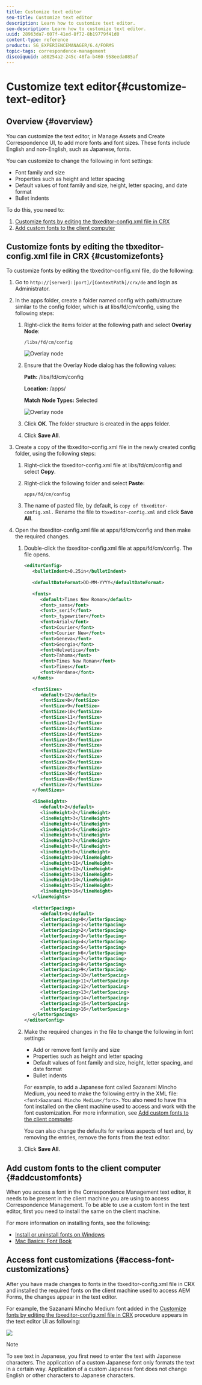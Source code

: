 ```yaml
---
title: Customize text editor
seo-title: Customize text editor
description: Learn how to customize text editor.
seo-description: Learn how to customize text editor.
uuid: 28963da7-607f-41ed-8f72-8b19779f41d0
content-type: reference
products: SG_EXPERIENCEMANAGER/6.4/FORMS
topic-tags: correspondence-management
discoiquuid: a80254a2-245c-48fa-b460-958eeda085af
---
```


# Customize text editor{#customize-text-editor}

## Overview {#overview}

You can customize the text editor, in Manage Assets and Create Correspondence UI, to add more fonts and font sizes. These fonts include English and non-English, such as Japanese, fonts.

You can customize to change the following in font settings:

* Font family and size
* Properties such as height and letter spacing
* Default values of font family and size, height, letter spacing, and date format
* Bullet indents

To do this, you need to:

1. [Customize fonts by editing the tbxeditor-config.xml file in CRX](#customizefonts)
1. [Add custom fonts to the client computer](#addcustomfonts)

## Customize fonts by editing the tbxeditor-config.xml file in&nbsp;CRX {#customizefonts}

To customize fonts by editing the tbxeditor-config.xml file, do the following:

1. Go to `http://[server]:[port]/[ContextPath]/crx/de` and login as Administrator.
1. In the apps folder, create a folder named config with path/structure similar to the config folder, which is at libs/fd/cm/config, using the following steps:

    1. Right-click the items folder at the following path and select **Overlay Node**:

       `/libs/fd/cm/config`
    
       ![Overlay node](assets/1-4.png)

    1. Ensure that the Overlay Node dialog has the following values:

       **Path:** /libs/fd/cm/config

       **Location:** /apps/

       **Match** **Node Types:** Selected
    
       ![Overlay node](assets/2-2.png)

    1. Click **OK**. The folder structure is created in the apps folder.  

    1. Click **Save All**.

1. Create a copy of the tbxeditor-config.xml file in the newly created config folder, using the following steps:

    1. Right-click the tbxeditor-config.xml file at libs/fd/cm/config and select **Copy**.
    1. Right-click the following folder and select **Paste:**

       `apps/fd/cm/config`
    
    1. The name of pasted file, by default, is `copy of tbxeditor-config.xml.` Rename the file to `tbxeditor-config.xml` and click **Save All**.

1. Open the tbxeditor-config.xml file at apps/fd/cm/config and then make the required changes.

    1. Double-click the tbxeditor-config.xml file at apps/fd/cm/config. The file opens.

       ```xml    
       <editorConfig>
          <bulletIndent>0.25in</bulletIndent>
           
          <defaultDateFormat>DD-MM-YYYY</defaultDateFormat>
           
          <fonts>
             <default>Times New Roman</default>
             <font>_sans</font>
             <font>_serif</font>
             <font>_typewriter</font>
             <font>Arial</font>
             <font>Courier</font>
             <font>Courier New</font>
             <font>Geneva</font>
             <font>Georgia</font>
             <font>Helvetica</font>
             <font>Tahoma</font>
             <font>Times New Roman</font>
             <font>Times</font>
             <font>Verdana</font>
          </fonts>
           
          <fontSizes>
             <default>12</default>
             <fontSize>8</fontSize>
             <fontSize>9</fontSize>
             <fontSize>10</fontSize>
             <fontSize>11</fontSize>
             <fontSize>12</fontSize>
             <fontSize>14</fontSize>
             <fontSize>16</fontSize>
             <fontSize>18</fontSize>
             <fontSize>20</fontSize>
             <fontSize>22</fontSize>
             <fontSize>24</fontSize>
             <fontSize>26</fontSize>
             <fontSize>28</fontSize>
             <fontSize>36</fontSize>
             <fontSize>48</fontSize>
             <fontSize>72</fontSize>
          </fontSizes>
           
          <lineHeights>
             <default>2</default>     
             <lineHeight>2</lineHeight>
             <lineHeight>3</lineHeight>
             <lineHeight>4</lineHeight>
             <lineHeight>5</lineHeight>
             <lineHeight>6</lineHeight>
             <lineHeight>7</lineHeight>
             <lineHeight>8</lineHeight>
             <lineHeight>9</lineHeight>
             <lineHeight>10</lineHeight>
             <lineHeight>11</lineHeight>
             <lineHeight>12</lineHeight>
             <lineHeight>13</lineHeight>
             <lineHeight>14</lineHeight>
             <lineHeight>15</lineHeight>
             <lineHeight>16</lineHeight>
          </lineHeights>
           
          <letterSpacings>
             <default>0</default>
             <letterSpacing>0</letterSpacing>
             <letterSpacing>1</letterSpacing>
             <letterSpacing>2</letterSpacing>
             <letterSpacing>3</letterSpacing>
             <letterSpacing>4</letterSpacing>
             <letterSpacing>5</letterSpacing>
             <letterSpacing>6</letterSpacing>
             <letterSpacing>7</letterSpacing>
             <letterSpacing>8</letterSpacing>
             <letterSpacing>9</letterSpacing>
             <letterSpacing>10</letterSpacing>
             <letterSpacing>11</letterSpacing>
             <letterSpacing>12</letterSpacing>
             <letterSpacing>13</letterSpacing>
             <letterSpacing>14</letterSpacing>
             <letterSpacing>15</letterSpacing>
             <letterSpacing>16</letterSpacing>
          </letterSpacings>
       </editorConfig>
       ```

    1. Make the required changes in the file to change the following in font settings:

        * Add or remove font family and size
        * Properties such as height and letter spacing
        * Default values of font family and size, height, letter spacing, and date format
        * Bullet indents

       For example, to add a Japanese font called Sazanami Mincho Medium, you need to make the following entry in the XML file: `<font>Sazanami Mincho Medium</font>`. You also need to have this font installed on the client machine used to access and work with the font customization. For more information, see [Add custom fonts to the client computer](#addcustomfonts).   
  
       You can also change the defaults for various aspects of text and, by removing the entries, remove the fonts from the text editor. 
    
    1. Click **Save All**.

## Add custom fonts to the client computer {#addcustomfonts}

When you access a font in the Correspondence Management text editor, it needs to be present in the client machine you are using to access Correspondence Management. To be able to use a custom font in the text editor, first you need to install the same on the client machine.

For more information on installing fonts, see the following:

* [Install or uninstall fonts on Windows](http://windows.microsoft.com/en-us/windows-vista/install-or-uninstall-fonts)
* [Mac Basics: Font Book](https://support.apple.com/en-us/HT201749)

## Access font customizations {#access-font-customizations}

After you have made changes to fonts in the tbxeditor-config.xml file in CRX and installed the required fonts on the client machine used to access AEM Forms, the changes appear in the text editor.

For example, the Sazanami Mincho Medium font added in the [Customize fonts by editing the tbxeditor-config.xml file in CRX](#customizefonts) procedure appears in the text editor UI as following:

![](assets/sazanamiminchointext.png)

>[!NOTE]
>
>To see text in Japanese, you first need to enter the text with Japanese characters. The application of a custom Japanese font only formats the text in a certain way. Application of a custom Japanese font does not change English or other characters to Japanese characters.

